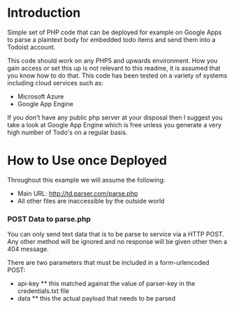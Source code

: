 # Introduction
Simple set of PHP code that can be deployed for example on Google Apps to parse a plaintext body for embedded todo items and send them into a Todoist account.

This code should work on any PHP5 and upwards environment. How you gain access or set this up is not relevant to this readme, it is assumed that you know how to do that. This code has been tested on a variety of systems including cloud services such as:
* Microsoft Azure
* Google App Engine

If you don't have any public php server at your disposal then I suggest you take a look at Google App Engine which is free unless you generate a very high number of Todo's on a regular basis.

# How to Use once Deployed
Throughout this example we will assume the following:
- Main URL: http://td.parser.com/parse.php
- All other files are inaccessible by the outside world

### POST Data to parse.php
You can only send text data that is to be parse to service via a HTTP POST. Any other method will be ignored and no response will be given other then a 404 message.

There are two parameters that must be included in a form-urlencoded POST:
* api-key
** this matched against the value of parser-key in the credentials.txt file
* data
** this the actual payload that needs to be parsed

